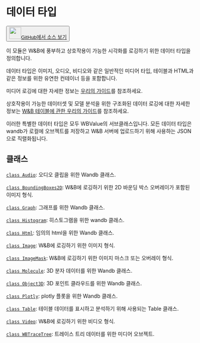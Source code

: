 
# 데이터 타입

<p><button style={{display: 'flex', alignItems: 'center', backgroundColor: 'white', border: '1px solid #ddd', padding: '10px', borderRadius: '6px', cursor: 'pointer', boxShadow: '0 2px 3px rgba(0,0,0,0.1)', transition: 'all 0.3s'}}><a href='https://www.github.com/wandb/wandb/tree/v0.16.4/wandb/__init__.py' style={{fontSize: '1.2em', display: 'flex', alignItems: 'center'}}><img src='https://github.githubassets.com/images/modules/logos_page/GitHub-Mark.png' height='32px' width='32px' style={{marginRight: '10px'}}/>GitHub에서 소스 보기</a></button></p>

이 모듈은 W&B에 풍부하고 상호작용이 가능한 시각화를 로깅하기 위한 데이터 타입을 정의합니다.

데이터 타입은 이미지, 오디오, 비디오와 같은 일반적인 미디어 타입, 테이블과 HTML과 같은 정보를 위한 유연한 컨테이너 등을 포함합니다.

미디어 로깅에 대한 자세한 정보는 [우리의 가이드](https://docs.wandb.com/guides/track/log/media)를 참조하세요.

상호작용이 가능한 데이터셋 및 모델 분석을 위한 구조화된 데이터 로깅에 대한 자세한 정보는 [W&B 테이블에 관한 우리의 가이드](https://docs.wandb.com/guides/data-vis)를 참조하세요.

이러한 특별한 데이터 타입은 모두 WBValue의 서브클래스입니다. 모든 데이터 타입은 wandb가 로컬에 오브젝트를 저장하고 W&B 서버에 업로드하기 위해 사용하는 JSON으로 직렬화됩니다.

## 클래스

[`class Audio`](./audio.md): 오디오 클립을 위한 Wandb 클래스.

[`class BoundingBoxes2D`](./boundingboxes2d.md): W&B에 로깅하기 위한 2D 바운딩 박스 오버레이가 포함된 이미지 형식.

[`class Graph`](./graph.md): 그래프를 위한 Wandb 클래스.

[`class Histogram`](./histogram.md): 히스토그램을 위한 wandb 클래스.

[`class Html`](./html.md): 임의의 html을 위한 Wandb 클래스.

[`class Image`](./image.md): W&B에 로깅하기 위한 이미지 형식.

[`class ImageMask`](./imagemask.md): W&B에 로깅하기 위한 이미지 마스크 또는 오버레이 형식.

[`class Molecule`](./molecule.md): 3D 분자 데이터를 위한 Wandb 클래스.

[`class Object3D`](./object3d.md): 3D 포인트 클라우드를 위한 Wandb 클래스.

[`class Plotly`](./plotly.md): plotly 플롯을 위한 Wandb 클래스.

[`class Table`](./table.md): 테이블 데이터를 표시하고 분석하기 위해 사용되는 Table 클래스.

[`class Video`](./video.md): W&B에 로깅하기 위한 비디오 형식.

[`class WBTraceTree`](./wbtracetree.md): 트레이스 트리 데이터를 위한 미디어 오브젝트.
